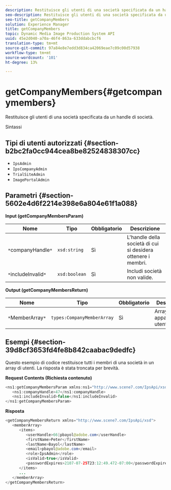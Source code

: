 ```yaml
---
description: Restituisce gli utenti di una società specificata da un handle di società.
seo-description: Restituisce gli utenti di una società specificata da un handle di società.
seo-title: getCompanyMembers
solution: Experience Manager
title: getCompanyMembers
topic: Dynamic Media Image Production System API
uuid: 45e2d040-a70a-46f4-863a-633ddabcbcf6
translation-type: tm+mt
source-git-commit: 97a84e8e7edd3d834ca42069eae7c09c00d57938
workflow-type: tm+mt
source-wordcount: '101'
ht-degree: 13%

---
```



# getCompanyMembers{#getcompanymembers}

Restituisce gli utenti di una società specificata da un handle di società.

Sintassi

## Tipi di utenti autorizzati {#section-b2bc2fa0cc944cea8be82524838307cc}

* `IpsAdmin`
* `IpsCompanyAdmin`
* `TrialSiteAdmin`
* `ImagePortalAdmin`

## Parametri {#section-5602e4d6f2214e398e6a804e61f1a088}

**Input (getCompanyMembersParam)**

| Nome | Tipo | Obbligatorio | Descrizione |
|---|---|---|---|
| `*`companyHandle`*` | `xsd:string` | Sì | L&#39;handle della società di cui si desidera ottenere i membri. |
| `*`includeInvalid`*` | `xsd:boolean` | Sì | Includi società non valide. |

**Output (getCompanyMembersReturn)**

| Nome | Tipo | Obbligatorio | Descrizione |
|---|---|---|---|
| `*`MemberArray`*` | `types:CompanyMemberArray` | Sì | Array di appartenenze utente. |

## Esempi {#section-39d8cf3653fd4fe8b842caabac9dedfc}

Questo esempio di codice restituisce tutti i membri di una società in un array di utenti. La risposta è stata troncata per brevità.

**Request Contents (Richiesta contenuto)**

```java
<ns1:getCompanyMembersParam xmlns:ns1="http://www.scene7.com/IpsApi/xsd">
   <ns1:companyHandle>47</ns1:companyHandle>
   <ns1:includeInvalid>false</ns1:includeInvalid>
</ns1:getCompanyMembersParam>
```

**Risposta**

```java
<getCompanyMembersReturn xmlns="http://www.scene7.com/IpsApi/xsd">
   <memberArray>
      <items>
         <userHandle>66|pbayol@adobe.com</userHandle>
         <firstName>Peter</firstName>
         <lastName>Bayol</lastName>
         <email>pbayol@adobe.com</email>
         <role>IpsAdmin</role>
         <isValid>true</isValid>
         <passwordExpires>2107-07-25T23:12:49.472-07:00</passwordExpires>
      </items>
      ...
   </memberArray>
</getCompanyMembersReturn>
```

